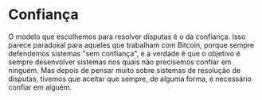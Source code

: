 # Confiança

O modelo que escolhemos para resolver disputas é o da confiança. Isso parece paradoxal para aqueles que trabalham com Bitcoin, porque sempre defendemos sistemas "sem confiança", e a verdade é que o objetivo é sempre desenvolver sistemas nos quais não precisemos confiar em ninguém. Mas depois de pensar muito sobre sistemas de resolução de disputas, tivemos que aceitar que sempre, de alguma forma, é necessário confiar em alguém.
